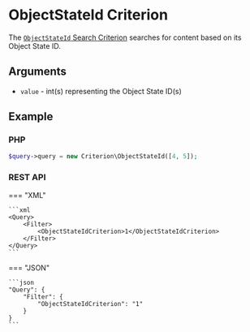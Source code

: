 # ObjectStateId Criterion

The [`ObjectStateId` Search Criterion](https://github.com/ibexa/core/blob/main/src/contracts/Repository/Values/Content/Query/Criterion/ObjectStateId.php)
searches for content based on its Object State ID.

## Arguments

- `value` - int(s) representing the Object State ID(s)

## Example

### PHP

``` php
$query->query = new Criterion\ObjectStateId([4, 5]);
```

### REST API

=== "XML"

    ```xml
    <Query>
        <Filter>
            <ObjectStateIdCriterion>1</ObjectStateIdCriterion>
        </Filter>
    </Query>
    ```

=== "JSON"

    ```json
    "Query": {
        "Filter": {
            "ObjectStateIdCriterion": "1"
        }
    }
    ```